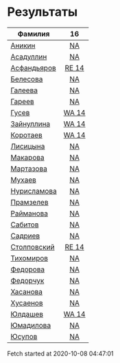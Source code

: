 # Результаты
Фамилия | 16
---|:---:
[Аникин](Аникин/README.md)  | [NA](Аникин/16.md)
[Асадуллин](Асадуллин/README.md)  | [NA](Асадуллин/16.md)
[Асфандьяров](Асфандьяров/README.md)  | [RE 14](Асфандьяров/16.md)
[Белесова](Белесова/README.md)  | [NA](Белесова/16.md)
[Галеева](Галеева/README.md)  | [NA](Галеева/16.md)
[Гареев](Гареев/README.md)  | [NA](Гареев/16.md)
[Гусев](Гусев/README.md)  | [WA 14](Гусев/16.md)
[Зайнуллина](Зайнуллина/README.md)  | [WA 14](Зайнуллина/16.md)
[Коротаев](Коротаев/README.md)  | [WA 14](Коротаев/16.md)
[Лисицына](Лисицына/README.md)  | [NA](Лисицына/16.md)
[Макарова](Макарова/README.md)  | [NA](Макарова/16.md)
[Мартазова](Мартазова/README.md)  | [NA](Мартазова/16.md)
[Мухаев](Мухаев/README.md)  | [NA](Мухаев/16.md)
[Нурисламова](Нурисламова/README.md)  | [NA](Нурисламова/16.md)
[Прамзелев](Прамзелев/README.md)  | [NA](Прамзелев/16.md)
[Райманова](Райманова/README.md)  | [NA](Райманова/16.md)
[Сабитов](Сабитов/README.md)  | [NA](Сабитов/16.md)
[Садриев](Садриев/README.md)  | [NA](Садриев/16.md)
[Столповский](Столповский/README.md)  | [RE 14](Столповский/16.md)
[Тихомиров](Тихомиров/README.md)  | [NA](Тихомиров/16.md)
[Федорова](Федорова/README.md)  | [NA](Федорова/16.md)
[Федорчук](Федорчук/README.md)  | [NA](Федорчук/16.md)
[Хасанова](Хасанова/README.md)  | [NA](Хасанова/16.md)
[Хусаенов](Хусаенов/README.md)  | [NA](Хусаенов/16.md)
[Юлдашев](Юлдашев/README.md)  | [WA 14](Юлдашев/16.md)
[Юмадилова](Юмадилова/README.md)  | [NA](Юмадилова/16.md)
[Юсупов](Юсупов/README.md)  | [NA](Юсупов/16.md)

Fetch started at 2020-10-08 04:47:01
